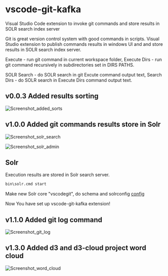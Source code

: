 # vscode-git-kafka
Visual Studio Code extension to invoke git commands and store results in SOLR search index server

Git is great version control system with good commands in scripts. Visual Studio extension to publish commands results in windows UI and and store results in SOLR search index server.

Execute - run git command in current workspace folder, Execute Dirs - run git command recursively in subdirectories set in DIRS PATHS.

SOLR Search - do SOLR search in git Excute command output text, Search Dirs - do SOLR search in Execute Dirs command output text.

## v0.0.3 Added results sorting
![Screenshot_added_sorts](https://github.com/user-attachments/assets/d81ee4ec-cbeb-489a-b514-64803a9144cc)

## v1.0.0 Added git commands results store in Solr
![Screenshot_solr_search](https://github.com/user-attachments/assets/d2f79d75-1662-4755-91e1-eff3b6f0710c)

![Screenshot_solr_admin](https://github.com/user-attachments/assets/d3389d33-c866-45eb-84ce-dfb28359394f)

## Solr
Execution results are stored in Solr search server. 

```cmd
bin\solr.cmd start 
```

Make new Solr core "vscodegit", do schema and solrconfig [config](/vscode/vscode-git-kafka/config)

Now You have set up vscode-git-kafka extension!

## v1.1.0 Added git log command
![Screenshot_git_log](https://github.com/user-attachments/assets/2e2ac73d-7a10-4475-a3cf-b4cac7c0f33b)

## v1.3.0 Added d3 and d3-cloud project word cloud
![Screenshot_word_cloud](https://github.com/user-attachments/assets/ab74be71-561a-459f-84ca-e038c49eacd6)

